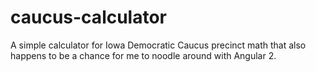 # caucus-calculator
A simple calculator for Iowa Democratic Caucus precinct math that also happens to be a chance for me to noodle around with Angular 2.
